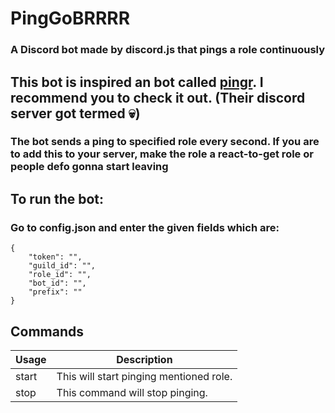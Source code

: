 # PingGoBRRRR
### A Discord bot made by discord.js that pings a role continuously

## This bot is inspired an bot called [pingr](https://github.com/gebwyd/pingr). I recommend you to check it out. (Their discord server got termed 💀)

### The bot sends a ping to specified role every second. If you are to add this to your server, make the role a react-to-get role or people defo gonna start leaving

## To run the bot:
### Go to config.json and enter the given fields which are:
```javasript
{
    "token": "",
    "guild_id": "",
    "role_id": "",
    "bot_id": "",
    "prefix": ""
}
```
## Commands
Usage | Description
------------ | -------------
<prefix> start | This will start pinging mentioned role.
<prefix> stop | This command will stop pinging.

